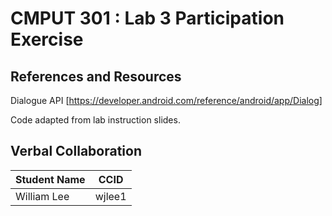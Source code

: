 # CMPUT 301 : Lab 3 Participation Exercise

## References and Resources

Dialogue API [https://developer.android.com/reference/android/app/Dialog]

Code adapted from lab instruction slides.

## Verbal Collaboration

| Student Name | CCID      |
| ------------ | --------- |
| William Lee    | wjlee1 |
